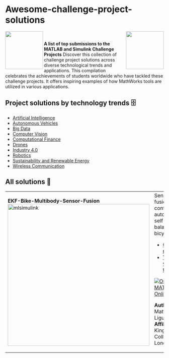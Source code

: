 # Awesome-challenge-project-solutions
<img align="left" src="https://gist.githubusercontent.com/robertogl/e0115dc303472a9cfd52bbbc8edb7665/raw/MathWorksLogo.png" width="120">
<img align="right" src="https://gist.githubusercontent.com/robertogl/e0115dc303472a9cfd52bbbc8edb7665/raw/logo.png" width="120">
<br>

**A list of top submissions to the MATLAB and Simulink Challenge Projects**
Discover this collection of challenge project solutions across diverse technological trends and applications. This compilation celebrates the achievements of students worldwide who have tackled these challenge projects. It offers inspiring examples of how MathWorks tools are utilized in various applications.

## Project solutions by technology trends :file_cabinet:
- [Artificial Intelligence](https://github.com/mathworks/MathWorks-Excellence-in-Innovation/blob/main/megatrends/Artificial%20Intelligence.md)
- [Autonomous Vehicles](https://github.com/mathworks/MathWorks-Excellence-in-Innovation/blob/main/megatrends/Autonomous%20Vehicles.md)
- [Big Data](https://github.com/mathworks/MathWorks-Excellence-in-Innovation/blob/main/megatrends/Big%20Data.md)
- [Computer Vision](https://github.com/mathworks/MathWorks-Excellence-in-Innovation/blob/main/megatrends/Computer%20Vision.md)
- [Computational Finance](https://github.com/mathworks/MathWorks-Excellence-in-Innovation/blob/main/megatrends/Computational%20Finance.md)
- [Drones](https://github.com/mathworks/MathWorks-Excellence-in-Innovation/blob/main/megatrends/Drones.md)
- [Industry 4.0](https://github.com/mathworks/MathWorks-Excellence-in-Innovation/blob/main/megatrends/Industry%204.0.md)
- [Robotics](https://github.com/mathworks/MathWorks-Excellence-in-Innovation/blob/main/megatrends/Robotics.md)
- [Sustainability and Renewable Energy](https://github.com/mathworks/MathWorks-Excellence-in-Innovation/blob/main/megatrends/Sustainability%20and%20Renewable%20Energy.md)
- [Wireless Communication](https://github.com/mathworks/MathWorks-Excellence-in-Innovation/blob/main/megatrends/Wireless%20Communication.md)

## All solutions :file_folder:
<table>
<tr class="odd">
<td>
<b>EKF-Bike-Multibody-Sensor-Fusion</b><br>
<img src="https://github.com/matteo-liguori/EKF-Bike-Multibody-Sensor-Fusion-/blob/main/Intro.gif" alt="mlsimulink" width="450"/>
</td>
<td> 
Sensor fusion and control for an autonomus self-balancing bicycle<br>
<ul>
<li><a href="https://github.com/matteo-liguori/EKF-Bike-Multibody-Sensor-Fusion-">GitHub repository</a></li>
<li><a href="https://www.youtube.com/watch?v=VVJciPWCw04&list=PLn8PRpmsu08ogRonqegcx8xJCSSQO5yVX&index=2&t=196s">YouTube video tutorial</a></li></ul>

[![Open in MATLAB Online](https://www.mathworks.com/images/responsive/global/open-in-matlab-online.svg)](https://matlab.mathworks.com/open/github/v1?repo=matteo-liguori/EKF-Bike-Multibody-Sensor-Fusion-)

**Author:** Matteo Liguori</br>
**Affiliation:** King's College London
</td>
<td>
      <img src="https://img.shields.io/static/v1?label=Trend&message=Computer%20Vision&labelColor=red&color=blue" alt="Static Badge">
      <img src="https://img.shields.io/static/v1?label=Trend&message=Autonomous%20Vehicles&labelColor=red&color=blue" alt="Static Badge">
      <img src="https://img.shields.io/static/v1?label=Trend&message=Robotics&labelColor=red&color=blue" alt="Static Badge">    
      <img src="https://img.shields.io/static/v1?label=Trend&message=Drones&labelColor=red&color=blue" alt="Static Badge">   
  <img src="https://img.shields.io/static/v1?label=Technology&message=SLAM&labelColor=gray&color=green" alt="Static Badge">        
    <img src="https://img.shields.io/static/v1?label=Technology&message=Sensor%20Fusion&labelColor=gray&color=green" alt="Static Badge">        
        <img src="https://img.shields.io/static/v1?label=Technology&message=Pose%20Estimation&labelColor=gray&color=green" alt="Static Badge">        

</td>
</tr>
</table>
